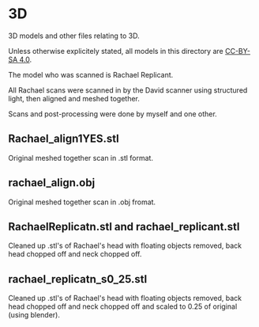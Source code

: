 3D
==

3D models and other files relating to 3D.

Unless otherwise explicitely stated, all models in this directory are [CC-BY-SA 4.0](https://creativecommons.org/licenses/by-sa/4.0/legalcode).

The model who was scanned is Rachael Replicant.  

All Rachael scans were scanned in by the 
David scanner using structured light, then aligned and meshed together.

Scans and post-processing were done by myself and one other.

Rachael\_align1YES.stl 
--------------------

Original meshed together scan in .stl format.

rachael\_align.obj
------------------

Original meshed together scan in .obj fromat.

RachaelReplicatn.stl and rachael\_replicant.stl
-----------------------------------------------

Cleaned up .stl's of Rachael's head with floating objects removed, back head chopped off and neck chopped off.

rachael\_replicatn\_s0\_25.stl
-----------------------------

Cleaned up .stl's of Rachael's head with floating objects removed, back head chopped off and neck chopped off
and scaled to 0.25 of original (using blender).

